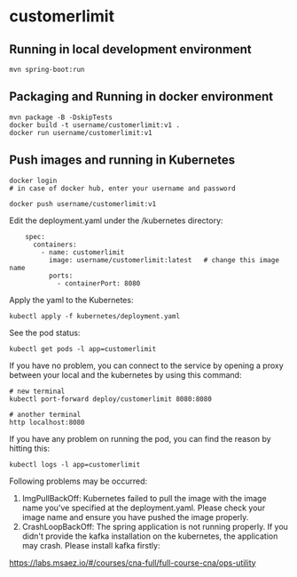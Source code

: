 # customerlimit

## Running in local development environment

```
mvn spring-boot:run
```

## Packaging and Running in docker environment

```
mvn package -B -DskipTests
docker build -t username/customerlimit:v1 .
docker run username/customerlimit:v1
```

## Push images and running in Kubernetes

```
docker login 
# in case of docker hub, enter your username and password

docker push username/customerlimit:v1
```

Edit the deployment.yaml under the /kubernetes directory:
```
    spec:
      containers:
        - name: customerlimit
          image: username/customerlimit:latest   # change this image name
          ports:
            - containerPort: 8080

```

Apply the yaml to the Kubernetes:
```
kubectl apply -f kubernetes/deployment.yaml
```

See the pod status:
```
kubectl get pods -l app=customerlimit
```

If you have no problem, you can connect to the service by opening a proxy between your local and the kubernetes by using this command:
```
# new terminal
kubectl port-forward deploy/customerlimit 8080:8080

# another terminal
http localhost:8080
```

If you have any problem on running the pod, you can find the reason by hitting this:
```
kubectl logs -l app=customerlimit
```

Following problems may be occurred:

1. ImgPullBackOff:  Kubernetes failed to pull the image with the image name you've specified at the deployment.yaml. Please check your image name and ensure you have pushed the image properly.
1. CrashLoopBackOff: The spring application is not running properly. If you didn't provide the kafka installation on the kubernetes, the application may crash. Please install kafka firstly:

https://labs.msaez.io/#/courses/cna-full/full-course-cna/ops-utility

